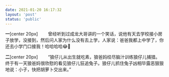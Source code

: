 ```yaml
---
date: 2021-01-20 16:17:32
layout: 'post'
status: 'public'
---
```

<audio src="https://inz.oss-cn-beijing.aliyuncs.com/Audios/%E6%98%9F%E6%98%9F%E5%9C%A8%E5%94%B1%E6%AD%8C%EF%BC%88%E7%BA%AF%E9%9F%B3%E4%B9%90%EF%BC%89%20-%20CMJ.mp3" autoplay loop></audio>


**一**[center 20px]
&emsp;&emsp;曾经听到过成龙大哥讲的一个笑话，说他有天去学校接小房子放学，没接到，然后问人家为什么没有去上学，人家说：爸爸我都上中学了，你还去小学门口接我！哈哈哈哈😂🤒️

**二**[center 20px]
&emsp;&emsp;“狼仔儿从出生就吃素，狼爸妈绞尽脑汁训练狼仔儿捕猎。终于有一天狼爸妈很欣慰的看见狼仔儿狂追兔子。狼仔儿抓住兔子凶相毕露恶狠狠地说：小子，快把胡萝卜交出来。”
